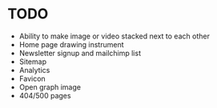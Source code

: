 # TODO

- Ability to make image or video stacked next to each other
- Home page drawing instrument
- Newsletter signup and mailchimp list
- Sitemap
- Analytics
- Favicon
- Open graph image
- 404/500 pages
